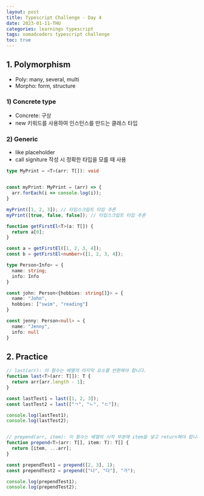 ```yaml
---
layout: post
title: Typescript Challenge - Day 4
date: 2023-01-11-THU
categories: learnings typescript
tags: nomadcoders typescript challenge
toc: true
---
```


## 1. Polymorphism
- Poly: many, several, multi
- Morpho: form, structure

### 1) Concrete type
- Concrete: 구상
- new 키워드를 사용하여 인스턴스를 만드는 클래스 타입

### 2) Generic
- like placeholder
- call signiture 작성 시 정확한 타입을 모를 때 사용

```ts
type MyPrint = <T>(arr: T[]): void


const myPrint: MyPrint = (arr) => {
  arr.forEach(i => console.log(i));
}

myPrint([1, 2, 3]); // 타입스크립트 타입 추론
myPrint([true, false, false]); // 타입스크립트 타입 추론
```

```ts
function getFirstEl<T>(a: T[]) {
  return a[0];
}

const a = getFirstEl([1, 2, 3, 4]);
const b = getFirstEl<number>([1, 2, 3, 4]);
```

```ts
type Person<Info> = {
  name: string;
  info: Info
}

const john: Person<{hobbies: string[]}> = {
  name: "John",
  hobbies: ["swim", "reading"]
}

const jenny: Person<null> = {
  name: "Jenny",
  info: null
}
```

## 2. Practice
```ts
// last(arr): 이 함수는 배열의 마지막 요소를 반환해야 합니다.
function last<T>(arr: T[]): T {
  return arr[arr.length - 1];
}

const lastTest1 = last([1, 2, 3]);
const lastTest2 = last(["ㄱ", "ㄴ", "ㄷ"]);

console.log(lastTest1);
console.log(lastTest2);


// prepend(arr, item): 이 함수는 배열의 시작 부분에 item을 넣고 return해야 합니다.
function prepend<T>(arr: T[], item: T): T[] {
  return [item, ...arr];
}

const prependTest1 = prepend([2, 3], 1);
const prependTest2 = prepend(["나", "다"], "가");

console.log(prependTest1);
console.log(prependTest2);
```